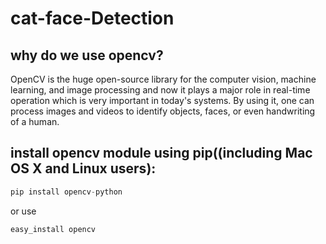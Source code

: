 # cat-face-Detection
## why do we use opencv?
OpenCV is the huge open-source library for the computer vision, machine learning, and image processing and now it plays a major role in real-time operation which is very important in today's systems. By using it, one can process images and videos to identify objects, faces, or even handwriting of a human.

## install opencv module using pip((including Mac OS X and Linux users):
```python
pip install opencv-python
```
or use
```python
easy_install opencv
```
